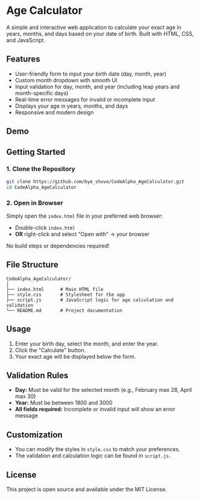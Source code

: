 # Age Calculator

A simple and interactive web application to calculate your exact age in years, months, and days based on your date of birth. Built with HTML, CSS, and JavaScript.

## Features

- User-friendly form to input your birth date (day, month, year)
- Custom month dropdown with smooth UI
- Input validation for day, month, and year (including leap years and month-specific days)
- Real-time error messages for invalid or incomplete input
- Displays your age in years, months, and days
- Responsive and modern design

## Demo

<!-- Add a screenshot if available -->

## Getting Started

### 1. Clone the Repository

```bash
git clone https://github.com/bye_shuvo/CodeAlpha_AgeCalculator.git
cd CodeAlpha_AgeCalculator
```

### 2. Open in Browser

Simply open the `index.html` file in your preferred web browser:

- Double-click `index.html`
- **OR** right-click and select "Open with" → your browser

No build steps or dependencies required!

## File Structure

```
CodeAlpha_AgeCalculator/
│
├── index.html      # Main HTML file
├── style.css       # Stylesheet for the app
├── script.js       # JavaScript logic for age calculation and validation
└── README.md       # Project documentation
```

## Usage

1. Enter your birth day, select the month, and enter the year.
2. Click the "Calculate" button.
3. Your exact age will be displayed below the form.

## Validation Rules

- **Day:** Must be valid for the selected month (e.g., February max 28, April max 30)
- **Year:** Must be between 1800 and 3000
- **All fields required:** Incomplete or invalid input will show an error message

## Customization

- You can modify the styles in `style.css` to match your preferences.
- The validation and calculation logic can be found in `script.js`.

## License

This project is open source and available under the MIT License.
